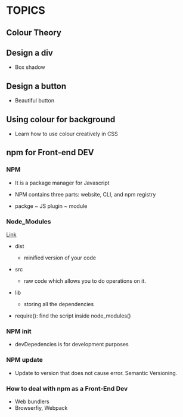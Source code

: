 # TOPICS

## Colour Theory

## Design a div
- Box shadow

## Design a button
- Beautiful button

## Using colour for background
- Learn how to use colour creatively in CSS

## npm for Front-end DEV

### NPM

- It is a package manager for Javascript

- NPM contains three parts: website, CLI, and npm registry

- packge ~ JS plugin ~ module

### Node_Modules
[Link](https://www.impressivewebs.com/npm-for-beginners-a-guide-for-front-end-developers/)
- dist
    - minified version of your code

- src
    - raw code which allows you to do operations on it.

- lib
    - storing all the dependencies

- require(): find the script inside node_modules()

### NPM init

- devDepedencies is for development purposes

### NPM update

- Update to version that does not cause error. Semantic Versioning.

### How to deal with npm as a Front-End Dev
- Web bundlers
- Browserfiy, Webpack

